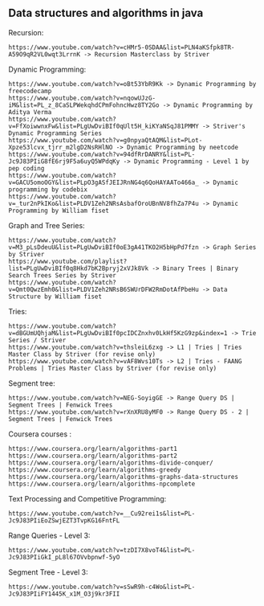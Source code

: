<h2>Data structures and algorithms in java</h2>



Recursion:

	https://www.youtube.com/watch?v=cHMr5-0SDAA&list=PLN4aKSfpk8TR-A59O9qR2VL0wqt3LrrnK -> Recursion Masterclass by Striver

Dynamic Programming:

	https://www.youtube.com/watch?v=oBt53YbR9Kk -> Dynamic Programming by freecodecamp
	https://www.youtube.com/watch?v=nqowUJzG-iM&list=PL_z_8CaSLPWekqhdCPmFohncHwz8TY2Go -> Dynamic Programming by Aditya Verma
	https://www.youtube.com/watch?v=FfXoiwwnxFw&list=PLgUwDviBIf0qUlt5H_kiKYaNSqJ81PMMY -> Striver's Dynamic Programming Series 
	https://www.youtube.com/watch?v=g0npyaQtAQM&list=PLot-Xpze53lcvx_tjrr_m2lgD2NsRHlNO -> Dynamic Programming by neetcode
	https://www.youtube.com/watch?v=94dfRrDANRY&list=PL-Jc9J83PIiG8fE6rj9F5a6uyQ5WPdqKy -> Dynamic Programming - Level 1 by pep coding
	https://www.youtube.com/watch?v=GACU5omoOGY&list=PLpO3gASfJEIJRnNG4q6QoHAYAATo466a_ -> Dynamic programming by codebix
	https://www.youtube.com/watch?v=_tur2nPkIKo&list=PLDV1Zeh2NRsAsbafOroUBnNV8fhZa7P4u -> Dynamic Programming by William fiset

Graph and Tree Series:

	https://www.youtube.com/watch?v=M3_pLsDdeuU&list=PLgUwDviBIf0oE3gA41TKO2H5bHpPd7fzn -> Graph Series by Striver
	https://www.youtube.com/playlist?list=PLgUwDviBIf0q8Hkd7bK2Bpryj2xVJk8Vk -> Binary Trees | Binary Search Trees Series by Striver
	https://www.youtube.com/watch?v=Qmt0QwzEmh0&list=PLDV1Zeh2NRsB6SWUrDFW2RmDotAfPbeHu -> Data Structure by William fiset


Tries:

	https://www.youtube.com/watch?v=dBGUmUQhjaM&list=PLgUwDviBIf0pcIDCZnxhv0LkHf5KzG9zp&index=1 -> Trie Series / Striver
	https://www.youtube.com/watch?v=thsleiL6zxg -> L1 | Tries | Tries Master Class by Striver (for revise only)
	https://www.youtube.com/watch?v=vAF8Wvs10Ts -> L2 | Tries - FAANG Problems | Tries Master Class by Striver (for revise only)

Segment tree:

	https://www.youtube.com/watch?v=NEG-SoyigGE -> Range Query DS | Segment Trees | Fenwick Trees 
	https://www.youtube.com/watch?v=rXnXRU8yMF0 -> Range Query DS - 2 | Segment Trees | Fenwick Trees

Coursera courses :

	https://www.coursera.org/learn/algorithms-part1
	https://www.coursera.org/learn/algorithms-part2
	https://www.coursera.org/learn/algorithms-divide-conquer/
	https://www.coursera.org/learn/algorithms-greedy
	https://www.coursera.org/learn/algorithms-graphs-data-structures
	https://www.coursera.org/learn/algorithms-npcomplete

Text Processing and Competitive Programming:

	https://www.youtube.com/watch?v=__Cu92rei1s&list=PL-Jc9J83PIiEoZSwjEZT3TvpKG16FntFL

Range Queries - Level 3:

	https://www.youtube.com/watch?v=tzDI7X8voT4&list=PL-Jc9J83PIiGkI_pL8l67OVvbpnwf-5yO

Segment Tree - Level 3:

	https://www.youtube.com/watch?v=sSwR9h-c4Wo&list=PL-Jc9J83PIiFY1445K_x1M_O3j9kr3FII



